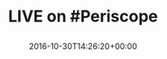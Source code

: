 ---
retweeted: false
source: <a href="https://periscope.tv" rel="nofollow">Periscope</a>
entities:
  hashtags:
  - text: Periscope
    indices:
    - '8'
    - '18'
  symbols: []
  user_mentions: []
  urls:
  - url: https://t.co/ygwnH9YoUL
    expanded_url: https://www.pscp.tv/w/auSpDDM4OTg1MjF8MUJkeFlkVnd5b01KWAsBhbsTLQEs-f1btWYrMUA5m7wzWB2ZdXdf8iEdpesd
    display_url: pscp.tv/w/auSpDDM4OTg1…
    indices:
    - '19'
    - '42'
display_text_range:
- '0'
- '42'
favorite_count: '0'
id_str: '792734384730157056'
truncated: false
retweet_count: '1'
id: '792734384730157056'
possibly_sensitive: false
created_at: Sun Oct 30 14:26:20 +0000 2016
favorited: false
full_text: 'LIVE on #Periscope'
lang: en
quote_url: https://www.pscp.tv/w/auSpDDM4OTg1MjF8MUJkeFlkVnd5b01KWAsBhbsTLQEs-f1btWYrMUA5m7wzWB2ZdXdf8iEdpesd
tags:
- Periscope
- pesos/twitter
date: '2016-10-30T14:26:20+00:00'
src: https://twitter.com/bascht/status/792734384730157056
original_url: https://twitter.com/bascht/status/792734384730157056
type: twitter_tweet
text: 'LIVE on #Periscope'
title: 'LIVE on #Periscope

  '

---